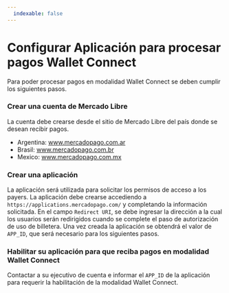 ```yaml
---
  indexable: false
---
```


# Configurar Aplicación para procesar pagos Wallet Connect

Para poder procesar pagos en modalidad Wallet Connect se deben cumplir los siguientes pasos.

### Crear una cuenta de Mercado Libre

La cuenta debe crearse desde el sitio de Mercado Libre del país donde se desean recibir pagos.

* Argentina: www.mercadopago.com.ar
* Brasil: www.mercadopago.com.br
* Mexico: www.mercadopago.com.mx

### Crear una aplicación

La aplicación será utilizada para solicitar los permisos de acceso a los payers. La aplicación debe crearse accediendo a `https://applications.mercadopago.com/` y completando la información solicitada. En el campo `Redirect URI`, se debe ingresar la dirección a la cual los usuarios serán redirigidos cuando se complete el paso de autorización de uso de billetera. Una vez creada la aplicación se obtendrá el valor de `APP_ID`, que será necesario para los siguientes pasos.

### Habilitar su aplicación para que reciba pagos en modalidad Wallet Connect 

Contactar a su ejecutivo de cuenta e informar el `APP_ID` de la aplicación para requerir la habilitación de la modalidad Wallet Connect.
